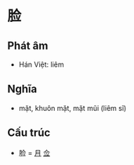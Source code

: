 # 脸

## Phát âm
* Hán Việt: liêm

## Nghĩa
* mặt, khuôn mặt, mặt mũi (liêm sĩ)

## Cấu trúc
* 脸 = [月](月.md) [佥](佥.md)

<script>window.HANZI_FIELD='脸';</script>